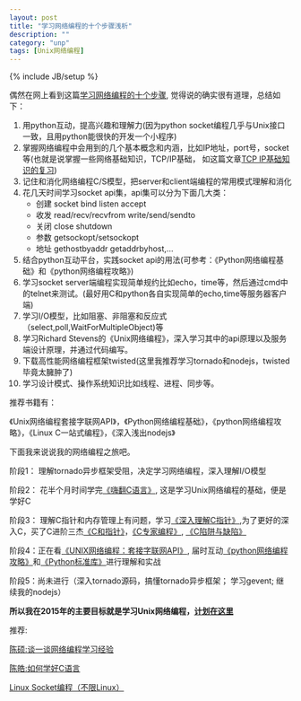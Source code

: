 ```yaml
---
layout: post
title: "学习网络编程的十个步骤浅析"
description: ""
category: "unp"
tags: [Unix网络编程]
---
```

{% include JB/setup %}

偶然在网上看到这篇[学习网络编程的十个步骤](http://www.cppblog.com/waterinfire/archive/2007/05/11/23904.html), 觉得说的确实很有道理，总结如下：

1. 用python互动，提高兴趣和理解力(因为python socket编程几乎与Unix接口一致，且用python能很快的开发一个小程序)
2. 掌握网络编程中会用到的几个基本概念和内涵，比如IP地址，port号，socket等(也就是说掌握一些网络基础知识，TCP/IP基础， 如这篇文章[TCP IP基础知识的复习](http://www.cnblogs.com/rollenholt/archive/2012/04/25/2469592.html))
3. 记住和消化网络编程C/S模型，把server和client端编程的常用模式理解和消化
4. 花几天时间学习socket api集，api集可以分为下面几大类：
	- 创建   socket bind listen accept
	- 收发   read/recv/recvfrom  write/send/sendto   
	- 关闭   close shutdown
	- 参数   getsockopt/setsockopt
	- 地址   gethostbyaddr getaddrbyhost,...
5. 结合python互动平台，实践socket api的用法(可参考：《Python网络编程基础》和《python网络编程攻略》)
6. 学习socket server端编程实现简单规约比如echo，time等，然后通过cmd中的telnet来测试。(最好用C和python各自实现简单的echo,time等服务器客户端)
7. 学习I/O模型，比如阻塞、非阻塞和反应式（select,poll,WaitForMultipleObject)等
8. 学习Richard Stevens的《Unix网络编程》，深入学习其中的api原理以及服务端设计原理，并通过代码编写。
9. 下载高性能网络编程框架twisted(这里我推荐学习tornado和nodejs，twisted毕竟太臃肿了)
10. 学习设计模式、操作系统知识比如线程、进程、同步等。

推荐书籍有：

《Unix网络编程套接字联网API》，《Python网络编程基础》，《python网络编程攻略》，《Linux C一站式编程》，《深入浅出nodejs》

下面我来说说我的网络编程之旅吧。

阶段1： 理解tornado异步框架受阻，决定学习网络编程，深入理解I/O模型

阶段2： 花半个月时间学完[《嗨翻C语言》](https://github.com/BeginMan/BookNotes/tree/master/C), 这是学习Unix网络编程的基础，便是学好C

阶段3： 理解C指针和内存管理上有问题，学习[《深入理解C指针》](https://book.douban.com/subject/25827246/),为了更好的深入C，买了C进阶三杰[《C和指针》](book.douban.com/subject/3012360/)，[《C专家编程》](http://book.douban.com/subject/2377310/), [《C陷阱与缺陷》](http://book.douban.com/subject/2778632/)

阶段4：正在看[《UNIX网络编程：套接字联网API》](https://github.com/BeginMan/BookNotes/tree/master/Unix/Unix-Network-Programming-Volume-1-The-Sockets-Networking-API-3rd-Edition), 届时互动[《python网络编程攻略》](https://github.com/BeginMan/BookNotes/tree/master/Python/pnp)和[《Python标准库》](http://book.douban.com/subject/10773324/)进行理解和实战

阶段5：尚未进行（深入tornado源码，搞懂tornado异步框架； 学习gevent; 继续我的nodejs）


**所以我在2015年的主要目标就是学习Unix网络编程，[计划在这里](http://beginman.cn/pages.html)**

推荐:

[陈硕:谈一谈网络编程学习经验](http://www.cppblog.com/Solstice/archive/2011/06/06/148129.aspx)

[陈皓:如何学好C语言](http://coolshell.cn/articles/4102.html)

[Linux Socket编程（不限Linux）](http://www.cnblogs.com/skynet/archive/2010/12/12/1903949.html)
